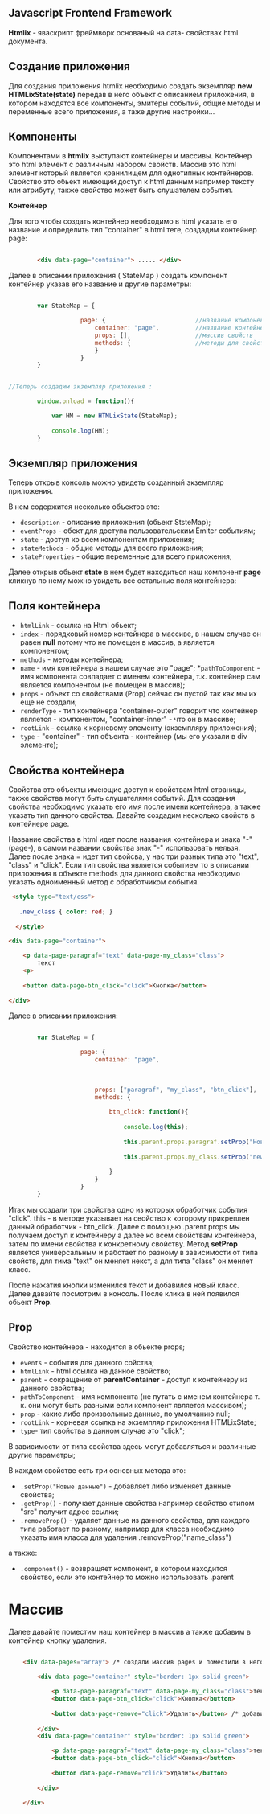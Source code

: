 


## Javascript Frontend Framework


**Htmlix** - яваскрипт фреймворк основаный на data- свойствах html документа. 

## Создание приложения

Для создания приложения htmlix необходимо создать экземпляр **new HTMLixState(state)** передав в него объект с описанием приложения, в котором находятся все компоненты, эмитеры событий, общие методы и переменные всего приложения, а таже другие настройки...




## Компоненты

Компонентами в **htmlix** выступают контейнеры и массивы. Контейнер это html элемент с различным набором свойств. 
Массив это html элемент который является хранилищем для однотипных контейнеров.
Свойство это обьект имеющий доступ к html данным например тексту или атрибуту, также свойство может быть слушателем события.

**Контейнер** 


Для того чтобы создать контейнер необходимо в html указать его название и определить тип "container" в html теге, создадим контейнер page:

```html

		<div data-page="container"> ..... </div>
```

Далее в описании приложения ( StateMap ) создать компонент контейнер указав его название и другие параметры:

```javascript

		var StateMap = {

					page: {                         //название компонента
						container: "page", 			//название контейнера
						props: [],					//массив свойств
						methods: {					//методы для свойств - обработчиков событий
						}			
					}
		}


//Теперь создадим экземпляр приложения :

		window.onload = function(){

			var HM = new HTMLixState(StateMap); 
		
			console.log(HM);
		}
```		

## Экземпляр приложения		


Теперь открыв консоль можно увидеть созданный экземпляр приложения.

В нем содержится несколько объектов это:

* `description` - описание приложения (обьект StsteMap);
* `eventProps` - обект для доступа пользовательским Emiter событиям;
* `state` - доступ ко всем компонентам приложения;
* `stateMethods` - общие методы для всего приложения;
* `stateProperties` - общие переменные для всего приложения;


Далее открыв обьект **state** в нем будет находиться наш компонент **page** кликнув по нему можно увидеть все остальные поля контейнера:

## Поля контейнера


* `htmlLink` - ссылка на Html обьект;
* `index` - порядковый номер контейнера в массиве, в нашем случае он равен **null** потому что не помещен в массив, а является компонентом;
* `methods` - методы контейнера;
* `name` - имя контейнера в нашем случае это "page";
*`pathToCоmponent` - имя компонента совпадает с именем контейнера, т.к. контейнер сам является компонентом (не помещен в массив);
* `props` - объект со свойствами (Prop) сейчас он пустой так как мы их еще не создали;
* `renderType` - тип контейнера "container-outer" говорит что контейнер является - компонентом, "container-inner" - что он в массиве; 
* `rootLink` - ссылка к корневому элементу (экземпляру приложения);
* `type` - "container" - тип объекта - контейнер (мы его указали в div элементе);

## Свойства контейнера


Свойства это объекты имеющие доступ к свойствам html страницы, также свойства могут быть слушателями событий. Для создания свойства необходимо указать его
имя после имени контейнера, а также указать тип данного свойства. Давайте создадим несколько свойств в контейнере page.



Название свойства в html идет после названия контейнера и знака "-"  (page-), в самом названии свойства знак "-" использовать нельзя.
Далее после знака = идет тип свойсва, у нас три разных типа это "text", "class" и "click".
Если тип свойства является событием то в описании приложения в объекте methods для данного свойства необходимо указать одноименный метод с обработчиком события.

```html
 <style type="text/css">
 
   .new_class { color: red; }
   
  </style>

<div data-page="container"> 

	<p data-page-paragraf="text" data-page-my_class="class">
		текст
	<p>
	
	<button data-page-btn_click="click">Кнопка</button>	
	
</div>
```

Далее в описании приложения:

```javascript 

		var StateMap = {

					page: {
						container: "page",
						
						
						
						props: ["paragraf", "my_class", "btn_click"],     //создали три свойства в контейнере page
						methods: {							
							
							btn_click: function(){                          //одноименный метод для свойства - события;
							
								console.log(this);							
								
								this.parent.props.paragraf.setProp("Новый текст");           //this.parent - доступ из конкретного свойства в контейнер со всеми свойствами
								
								this.parent.props.my_class.setProp("new_class");
							
							}
						}			
					}
		}


```

Итак мы создали три свойства одно из которых обработчик события "click".
this - в методе указывает на свойство к которому прикреплен данный обработчик - btn_click.
Далее с помощью .parent.props мы получаем доступ к контейнеру а далее ко всем свойствам контейнера, затем по имени свойства к конкретному свойству.
Метод **setProp** является универсальным и работает по разному в зависимости от типа свойств, для тима "text" он меняет некст, а для типа "class" он меняет класс.

После нажатия кнопки изменился текст и добавился новый класс. Далее давайте посмотрим в консоль.
После клика в ней появился обьект **Prop**.

## Prop

Свойство контейнера - находится в обьекте props;

* `events` - события для данного сойства;
* `htmlLink` - html ссылка на данное свойство;
* `parent` - сокращение от **parentContainer** - доступ к контейнеру из данного свойства;
* `pathToCоmponent` - имя компонента (не путать с именем контейнера т. к. они могут быть разными если компонент является массивом);
* `prop` - какие либо произвольные данные, по умолчанию null;
* `rootLink` - корневая ссылка на экземпляр приложения HTMLixState;
* `type`- тип свойства в данном случае это "click";

В зависимости от типа свойства здесь могут добавляться и различные другие параметры;


В каждом свойстве есть три основных метода это:

* `.setProp("Новые данные")` - добавляет либо изменяет данные свойства;
* `.getProp()` - получает данные свойства например свойство стипом "src" получит адрес ссылки;
* `.removeProp()` - удаляет данные из данного свойства, для каждого типа работает по разному, например для класса необходимо указать имя класса для удаления .removeProp("name_class") 

а также:

* `.component()` - возвращяет компонент, в котором находится свойство, если это контейнер то можно использовать .parent


# Массив

Далее давайте поместим наш контейнер в массив а также добавим в контейнер кнопку удаления.


```html

	<div data-pages="array"> /* создали массив pages и поместили в него два одинаковых контейнера page */
	
		<div data-page="container" style="border: 1px solid green"> 

			<p data-page-paragraf="text" data-page-my_class="class">текст<p>
			<button data-page-btn_click="click">Кнопка</button>	
			
			<button data-page-remove="click">Удалить</button> /* добавили кнопку удаления для контейнера page */
	
		</div>
		<div data-page="container" style="border: 1px solid green"> 

			<p data-page-paragraf="text" data-page-my_class="class">текст<p>
			<button data-page-btn_click="click">Кнопка</button>	
			
			<button data-page-remove="click">Удалить</button>
	
		</div>

	</div>		
	
```






 



